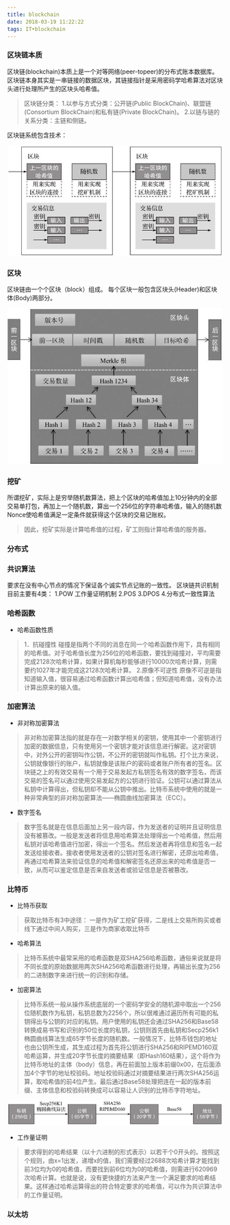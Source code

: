 ```yaml
---
title: blockchain
date: 2018-03-19 11:22:22
tags: IT•blockchain
---
```


### 区块链本质
区块链(blockchain)本质上是一个对等网络(peer-topeer)的分布式账本数据库。 区块链本身其实是一串链接的数据区块，其链接指针是采用密码学哈希算法对区块头进行处理所产生的区块头哈希值。

> 区块链分类：
1.以参与方式分类：公开链(Public BlockChain)、联盟链(Consortium BlockChain)和私有链(Private BlockChain)。
2.以链与链的关系分类：主链和侧链。

区块链系统包含技术：

![区块链](../assets/img/blockchain.jpg)
### 区块

区块链由一个个区块（block）组成。 每个区块一般包含区块头(Header)和区块体(Body)两部分。

![区块结构](../assets/img/block_struct.jpg)

### 挖矿
所谓挖矿，实际上是穷举随机数算法，把上个区块的哈希值加上10分钟内的全部交易单打包，再加上一个随机数，算出一个256位的字符串哈希值，输入的随机数Nonce使哈希值满足一定条件就获得这个区块的交易记账权。
> 因此，挖矿实际是计算哈希值的过程，矿工则指计算哈希值的服务器。

### 分布式

### 共识算法

要求在没有中心节点的情况下保证各个诚实节点记账的一致性。
区块链共识机制目前主要有4类：
1.POW
工作量证明机制
2.POS
3.DPOS
4.分布式一致性算法

### 哈希函数

* 哈希函数性质

>1．抗碰撞性
碰撞是指两个不同的消息在同一个哈希函数作用下，具有相同的哈希值。对于哈希值长度为256位的哈希函数，要找到碰撞对，平均需要完成2128次哈希计算，如果计算机每秒能够进行10000次哈希计算，则需要约1027年才能完成这2128次哈希计算。
2.原像不可逆性
原像不可逆是指知道输入值，很容易通过哈希函数计算出哈希值；但知道哈希值，没有办法计算出原来的输入值。


### 加密算法
* 非对称加密算法

> 非对称加密算法指的就是存在一对数学相关的密钥，使用其中一个密钥进行加密的数据信息，只有使用另一个密钥才能对该信息进行解密。这对密钥中，对外公开的密钥叫作公钥，不公开的密钥就叫作私钥。打个比方来说，公钥就像银行的账户，私钥就像是该账户的密码或者账户所有者的签名。区块链之上的有效交易有一个用于交易发起方私钥签名有效的数字签名，而该交易的签名可以通过使用交易发起方的公钥进行验证。公钥可以通过算法从私钥中计算得出，但私钥却不能从公钥中推出。比特币系统中使用的就是一种非常典型的非对称加密算法——椭圆曲线加密算法（ECC）。


* 数字签名

>数字签名就是在信息后面加上另一段内容，作为发送者的证明并且证明信息没有被篡改。一般是发送者将信息用哈希算法处理得出一个哈希值，然后用私钥对该哈希值进行加密，得出一个签名。然后发送者再将信息和签名一起发送给接收者。接收者使用发送者的公钥对签名进行解密，还原出哈希值，再通过哈希算法来验证信息的哈希值和解密签名还原出来的哈希值是否一致，从而可以鉴定信息是否来自发送者或验证信息是否被篡改。



### 比特币

 * 比特币获取

>获取比特币有3中途径： 一是作为矿工挖矿获得，二是线上交易所购买或者线下通过中间人购买，三是作为商家收取比特币

* 哈希算法

> 比特币系统中最常采用的哈希函数是双SHA256哈希函数，通俗来说就是将不同长度的原始数据用两次SHA256哈希函数进行处理，再输出长度为256的二进制数字来进行统一的识别和存储。


 > 



* 加密算法

>  比特币系统一般从操作系统底层的一个密码学安全的随机源中取出一个256位随机数作为私钥，私钥总数为2256个，所以很难通过遍历所有可能的私钥得出与公钥的对应的私钥。用户使用的私钥还会通过SHA256和Base58转换成易书写和识别的50位长度的私钥，公钥则首先由私钥和Secp256k1椭圆曲线算法生成65字节长度的随机数。一般情况下，比特币钱包的地址也由公钥所生成，其生成过程为首先将公钥进行SHA256和RIPEMD160双哈希运算，并生成20字节长度的摘要结果（即Hash160结果），这个将作为比特币地址的主体（body）信息，再在前面加上版本前缀0x00，在后面添加4个字节的地址校验码。地址校验码通过对摘要结果进行两次SHA256运算，取哈希值的前4位产生。最后通过Base58处理把连在一起的版本前缀、主体信息和校验码转换成可以容易让人识别的比特币字符地址。

![hash](../assets/img/hash.jpg)


* 工作量证明
>  要求得到的哈希结果（以十六进制的形式表示）以若干个0开头的。按照这个规则，由x=1出发，递增x的值，我们需要经过2688次哈希计算才能找到前3位均为0的哈希值，而要找到前6位均为0的哈希值，则需进行620969次哈希计算。也就是说，没有更快捷的方法来产生一个满足要求的哈希结果。这样通过哈希运算得出的符合特定要求的哈希值，可以作为共识算法中的工作量证明。

### 以太坊
